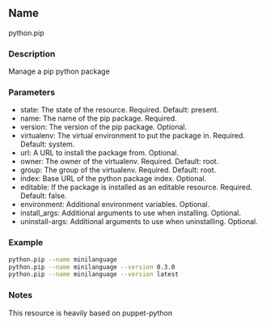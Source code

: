 ## Name

python.pip

### Description

Manage a pip python package

### Parameters

* state: The state of the resource. Required. Default: present.
* name: The name of the pip package. Required.
* version: The version of the pip package. Optional.
* virtualenv: The virtual environment to put the package in. Required. Default: system.
* url: A URL to install the package from. Optional.
* owner: The owner of the virtualenv. Required. Default: root.
* group: The group of the virtualenv. Required. Default: root.
* index: Base URL of the python package index. Optional.
* editable: If the package is installed as an editable resource. Required. Default: false.
* environment: Additional environment variables. Optional.
* install_args: Additional arguments to use when installing. Optional.
* uninstall-args: Additional arguments to use when uninstalling. Optional.

### Example

```bash
python.pip --name minilanguage
python.pip --name minilanguage --version 0.3.0
python.pip --name minilanguage --version latest
```

### Notes

This resource is heavily based on puppet-python


